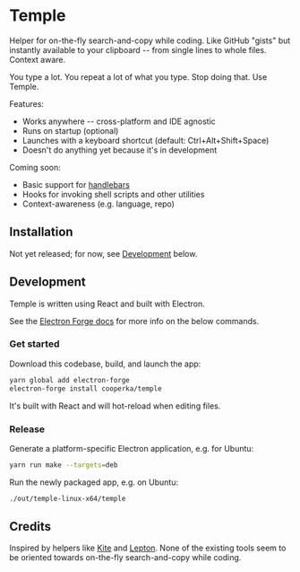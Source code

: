 # Temple

Helper for on-the-fly search-and-copy while coding.
Like GitHub "gists" but instantly available to your clipboard -- from single lines to whole files. Context aware.

You type a lot. You repeat a lot of what you type. Stop doing that. Use Temple.

Features:
* Works anywhere -- cross-platform and IDE agnostic
* Runs on startup (optional)
* Launches with a keyboard shortcut (default: Ctrl+Alt+Shift+Space)
* Doesn't do anything yet because it's in development

Coming soon:
* Basic support for [handlebars](https://handlebarsjs.com/)
* Hooks for invoking shell scripts and other utilities
* Context-awareness (e.g. language, repo)

## Installation

Not yet released; for now, see [Development](#development) below.

## Development

Temple is written using React and built with Electron.

See the [Electron Forge docs](https://electronforge.io/cli/install) for more info on the below commands.

### Get started

Download this codebase, build, and launch the app:

```bash
yarn global add electron-forge
electron-forge install cooperka/temple
```

It's built with React and will hot-reload when editing files.

### Release

Generate a platform-specific Electron application, e.g. for Ubuntu:

```bash
yarn run make --targets=deb
```

Run the newly packaged app, e.g. on Ubuntu:

```bash
./out/temple-linux-x64/temple
```

## Credits

Inspired by helpers like [Kite](https://kite.com/) and [Lepton](http://hackjutsu.com/Lepton/).
None of the existing tools seem to be oriented towards on-the-fly search-and-copy while coding.
